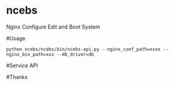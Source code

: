 ncebs
=====

Nginx Configure Edit and Boot System

#Usage
```shell
python ncebs/ncebs/bin/ncebs-api.py --nginx_conf_path=xxxx --nginx_bin_path=xxx --db_driver=db
```

#Service API


#Thanks

